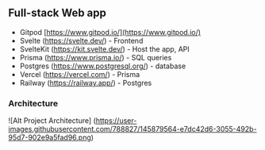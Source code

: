 ## Full-stack Web app

- Gitpod [https://www.gitpod.io/](https://www.gitpod.io/)
- Svelte (https://svelte.dev/) - Frontend
- SvelteKit (https://kit.svelte.dev/) - Host the app, API
- Prisma (https://www.prisma.io/) - SQL queries
- Postgres (https://www.postgresql.org/) - database
- Vercel (https://vercel.com/) - Prisma
- Railway (https://railway.app/) - Postgres

### Architecture

![Alt Project Architecture] (https://user-images.githubusercontent.com/788827/145879564-e7dc42d6-3055-492b-95d7-902e9a5fad96.png)
